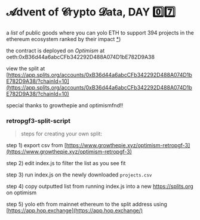 # 𝓐dvent of 𝓒rypto 𝓓ata, DAY 0️⃣7️⃣

a *list* of public goods where you can yolo ETH to support 394 projects in the ethereum ecosystem ranked by their impact [*](https://www.growthepie.xyz/optimism-retropgf-3)) 

the contract is deployed on *Optimism* at oeth:0xB36d44a6abcCFb342292D488A074D1bE782D9A38

view the split at [https://app.splits.org/accounts/0xB36d44a6abcCFb342292D488A074D1bE782D9A38/?chainId=10](https://app.splits.org/accounts/0xB36d44a6abcCFb342292D488A074D1bE782D9A38/?chainId=10)

special thanks to growthepie and optimismfnd!!



### retropgf3-split-script

> steps for creating your own split: 

step 1) export csv from [https://www.growthepie.xyz/optimism-retropgf-3](https://www.growthepie.xyz/optimism-retropgf-3)

step 2) edit index.js to filter the list as you see fit

step 3) run index.js on the newly downloaded `projects.csv`

step 4) copy outputted list from running index.js into a new https://splits.org on optimism 

step 5) yolo eth from mainnet ethereum to the split address using [https://app.hop.exchange](https://app.hop.exchange/)
